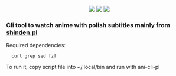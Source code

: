 <p align="center">
<img src="https://img.shields.io/badge/os-linux-brightgreen">
<img src="https://img.shields.io/badge/os-mac-red">
<img src="https://img.shields.io/badge/os-windows-red">
</p>

<h3>
Cli tool to watch anime with polish subtitles mainly from
<a href="https://shinden.pl">shinden.pl</a>
</h3>



Required dependencies:
```
  curl grep sed fzf
```

To run it, copy script file into ~/.local/bin
and run with ani-cli-pl

